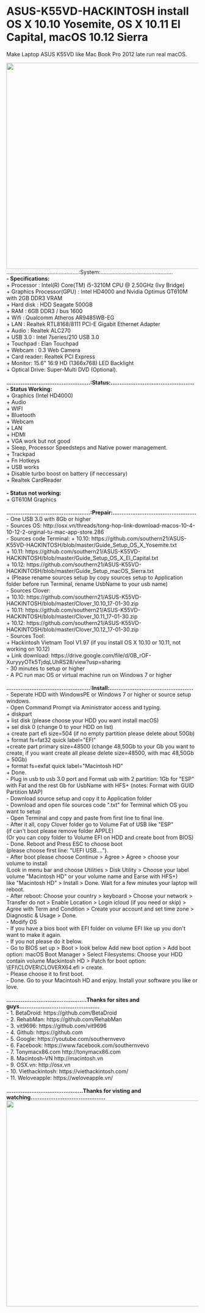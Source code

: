 # ASUS-K55VD-HACKINTOSH install OS X 10.10 Yosemite, OS X 10.11 El Capital, macOS 10.12 Sierra
Make Laptop ASUS K55VD like Mac Book Pro 2012 late run real macOS.

<img class="alignnone size-full wp-image-486 alignright" src="https://viethackintosh.com/wp-content/uploads/2017/03/ASUS2.jpg" alt="" width="960" height="539"/>
...............................................:System:...............................................
</strong>
<br>
<strong>
	- Specifications:
</strong>
<br>
+ Processor : Intel(R) Core(TM) i5-3210M CPU @ 2.50GHz (Ivy Bridge)
<br>
+ Graphics Processor(GPU) : Intel HD4000 and Nvidia Optimus GT610M with 2GB DDR3 VRAM
<br>
+ Hard disk : HDD Seagate 500GB
<br>
+ RAM : 6GB DDR3 / bus 1600
<br>
+ Wifi : Qualcomm Atheros AR9485WB-EG
<br>
+ LAN : Realtek RTL8168/8111 PCI-E Gigabit Ethernet Adapter
<br>
+ Audio : Realtek ALC270
<br>
+ USB 3.0 : Intel 7series/210 USB 3.0
<br>
+ Touchpad : Elan Touchpad
<br>
+ Webcam : 0.3 Web Camera
<br>
+ Card reader: Realtek PCI Express
<br>
+ Monitor: 15.6" 16:9 HD (1366x768) LED Backlight
<br>
+ Optical Drive: Super-Multi DVD (Optional).
<br>
<br>
<strong>
	...............................................:Status:...............................................
</strong>
<br>
<strong>
- Status Working:
</strong>
<br>
  + Graphics (Intel HD4000)
<br>
  + Audio
<br>
  + WIFI
<br>
  + Bluetooth
<br>
  + Webcam
<br>
  + LAN
<br>
  + HDMI
<br>
  + VGA work but not good
<br>
  + Sleep, Processor Speedsteps and Native power management.
<br>
  + Trackpad
<br>
  + Fn Hotkeys
<br>
  + USB works
<br>
  + Disable turbo boost on battery (if neccessary)
<br>
  + Realtek CardReader
<br>
<br>
<strong>
- Status not working:
</strong>
<br>
  + GT610M Graphics
<br> 
<br>
<strong>
	...............................................:Prepair:...............................................
</strong>
<br>
- One USB 3.0 with 8Gb or higher
<br>
- Sources OS: http://osx.vn/threads/tong-hop-link-download-macos-10-4-10-12-2-orginal-tu-mac-app-store.286
<br>
- Sources code Terminal: 
  + 10.10: https://github.com/southern21/ASUS-K55VD-HACKINTOSH/blob/master/Guide_Setup_OS_X_Yosemite.txt 
<br>
  + 10.11: https://github.com/southern21/ASUS-K55VD-HACKINTOSH/blob/master/Guide_Setup_OS_X_El_Capital.txt 
<br>
  + 10.12: https://github.com/southern21/ASUS-K55VD-HACKINTOSH/blob/master/Guide_Setup_macOS_Sierra.txt
<br>
  + (Please rename sources setup by copy sources setup to Application folder before run Terminal, rename UsbName to your usb name)
<br>
- Sources Clover: 
<br>
  + 10.10: https://github.com/southern21/ASUS-K55VD-HACKINTOSH/blob/master/Clover_10.10_17-01-30.zip
<br>
  + 10.11: https://github.com/southern21/ASUS-K55VD-HACKINTOSH/blob/master/Clover_10.11_17-01-30.zip
<br>
  + 10.12: https://github.com/southern21/ASUS-K55VD-HACKINTOSH/blob/master/Clover_10.12_17-01-30.zip
<br>
- Sources Tool: 
<br>
  + Hackintosh Vietnam Tool V1.97 (if you install OS X 10.10 or 10.11, not working on 10.12)
<br>
  + Link download: https://drive.google.com/file/d/0B_rOF-XuryyyOTk5TjdqLUhRS28/view?usp=sharing
<br>
- 30 minutes to setup or higher
<br>
- A PC run mac OS or virtual machine run on Windows 7 or higher
<br>
<br> 
<strong>
	...............................................:Install:...............................................
</strong>
<br>
- Seperate HDD with WindowsPE or Windows 7 or higher or source setup windows.
<br>
- Open Command Prompt via Aministrator access and typing.
<br>
  + diskpart
<br>
  + list disk (please choose your HDD you want install macOS)
<br>
  + sel disk 0 (change 0 to your HDD on list)
<br>
  + create part efi size=504 (if no empty partition please delete about 50Gb)
<br>
  + format fs=fat32 quick label="EFI"
<br>
  +create part primary size=48500 (change 48,50Gb to your Gb you want to create, if you want create all please delete size=48500, with mac 48,50Gb = 50Gb)
<br>
  + format fs=exfat quick label="Macintosh HD"
<br>
  + Done. 
<br>
- Plug in usb to usb 3.0 port and Format usb with 2 partition: 1Gb for "ESP" with Fat and the rest Gb for UsbName with HFS+ (notes: Format with GUID Partition MAP)
<br>
- Download source setup and copy it to Application folder
<br>
- Download and open file sources code ".txt" for Terminal which OS you want to setup
<br>
- Open Terminal and copy and paste from first line to final line.
<br>
-  After it all, copy Clover folder go to Volume Fat of USB like "ESP" 
<br>
(if can't boot please remove folder APPLE) 
<br>
(Or you can copy folder to Volume EFI on HDD and create boot from BIOS)
<br>
- Done. Reboot and Press ESC to choose boot 
<br>
(please choose first line: "UEFI USB....").
<br>
-  After boot please choose Continue > Agree > Agree > choose your volume to install 
<br>
	(Look in menu bar and choose Utilities > Disk Utility > Choose your label volume "Macintosh HD" or your volume name and Earse with HFS+) 
<br>
	like "Macintosh HD" > Install > Done. Wait for a few minutes your laptop will reboot.
<br>
- After reboot: Choose your country > keyboard > Choose your network > Transfer do not > Enable Location > Login icloud (if you need or skip) > Agree with Term and Condition > Create your account and set time zone > Diagnostic & Usage > Done.
<br>
- Modify OS
<br>
    - If you have a bios boot with EFI folder on volume EFI like up you don't want to make it again.
<br>
    - If you not please do it below.
<br>
    - Go to BIOS set up > Boot > look below Add new boot option > Add boot option: macOS Boot Manager > Select Filesystems: Choose your HDD contain volume Mackintosh HD > Patch for boot option: \EFI\CLOVER\CLOVERX64.efi > create. 
<br>
	- Please choose it to first boot.
<br>
    - Done. Go to your Macintosh HD and enjoy. Install your software you like or love.
<br>
<br>
<strong>
	.............................................Thanks for sites and guys.............................................
</strong>
<br>
- 1. BetaDroid: https://github.com/BetaDroid
<br>
- 2. RehabMan: https://github.com/RehabMan
<br>
- 3. vit9696: https://github.com/vit9696
<br>
- 4. Github: https://github.com
<br>
- 5. Google: https://youtube.com/southernvevo
<br>
- 6. Facebook: https://www.facebook.com/southernvevo
<br>
- 7. Tonymacx86.com http://tonymacx86.com
<br>
- 8. Macintosh-VN http://macintosh.vn
<br>
- 9. OSX.vn: http://osx.vn
<br>
- 10. Viethackintosh: https://viethackintosh.com/
<br>
- 11. Weloveapple: https://weloveapple.vn/
<br>
<br>
<strong>
	...........................................Thanks for visting and watching..........................................
</strong>
<img class="alignnone size-full wp-image-487" src="https://viethackintosh.com/wp-content/uploads/2017/03/14470386_904489812989977_5266119457662626266_n.jpg" alt="" width="960" height="539" />

